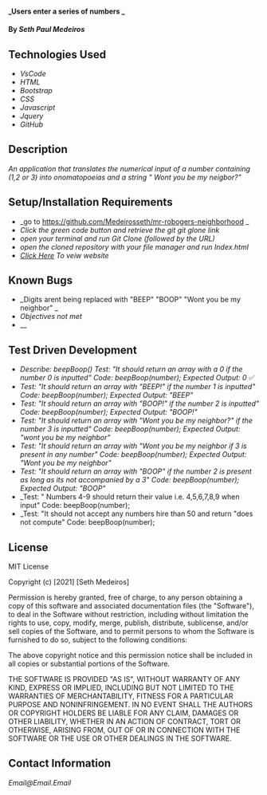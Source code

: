 #### _Users enter a series of numbers _

#### By _Seth Paul Medeiros_

## Technologies Used

* _VsCode_
* _HTML_
* _Bootstrap_
* _CSS_
* _Javascript_
* _Jquery_
* _GitHub_

## Description

_An application that translates the numerical input of a number containing (1,2 or 3) into 
onomatopoeias and a string " Wont you be my neigbor?"_

## Setup/Installation Requirements

* _go to https://github.com/Medeirosseth/mr-robogers-neighborhood _
* _Click the green code button and retrieve the git git glone link_
* _open your terminal and run Git Clone (followed by the URL)_
* _open the cloned repository with your file manager and run Index.html_
* _[Click Here](https://medeirosseth.github.io/mr-robogers-neighborhood/) To veiw website_


## Known Bugs

* _Digits arent being replaced with "BEEP" "BOOP" "Wont you be my neighbor" _
* _Objectives not met_
* __

## Test Driven Development

* _Describe: beepBoop()
Test: "It should return an array with a 0 if the number 0 is inputted"
Code: beepBoop(number);
Expected Output: 0_ :white_check_mark:
* _Test: "It should return an array with "BEEP!" if the number 1 is inputted"
Code: beepBoop(number);
Expected Output: "BEEP"_
* _Test: "It should return an array with "BOOP!" if the number 2 is inputted"
Code: beepBoop(number);
Expected Output: "BOOP!"_
* _Test: "It should return an array with "Wont you be my neighbor?" if the number 3 is inputted"
Code: beepBoop(number);
Expected Output: "wont you be my neighbor"_
* _Test: "It should return an array with "Wont you be my neighbor if 3 is present in any number"
Code: beepBoop(number);
Expected Output: "Wont you be my neighbor"_
* _Test: "It should return an array with "BOOP" if the number 2 is present as long as its not accompanied by a 3"
Code: beepBoop(number);
Expected Output: "BOOP"_
* _Test: " Numbers 4-9 should return their value i.e. 4,5,6,7,8,9 when input"
Code: beepBoop(number);
* _Test: "It should not accept any numbers hire than 50 and return "does not compute"
Code: beepBoop(number);




## License

MIT License

Copyright (c) [2021] [Seth Medeiros]

Permission is hereby granted, free of charge, to any person obtaining a copy
of this software and associated documentation files (the "Software"), to deal
in the Software without restriction, including without limitation the rights
to use, copy, modify, merge, publish, distribute, sublicense, and/or sell
copies of the Software, and to permit persons to whom the Software is
furnished to do so, subject to the following conditions:

The above copyright notice and this permission notice shall be included in all
copies or substantial portions of the Software.

THE SOFTWARE IS PROVIDED "AS IS", WITHOUT WARRANTY OF ANY KIND, EXPRESS OR
IMPLIED, INCLUDING BUT NOT LIMITED TO THE WARRANTIES OF MERCHANTABILITY,
FITNESS FOR A PARTICULAR PURPOSE AND NONINFRINGEMENT. IN NO EVENT SHALL THE
AUTHORS OR COPYRIGHT HOLDERS BE LIABLE FOR ANY CLAIM, DAMAGES OR OTHER
LIABILITY, WHETHER IN AN ACTION OF CONTRACT, TORT OR OTHERWISE, ARISING FROM,
OUT OF OR IN CONNECTION WITH THE SOFTWARE OR THE USE OR OTHER DEALINGS IN THE
SOFTWARE.

## Contact Information

_Email@Email.Email_
